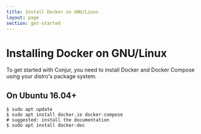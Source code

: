 ```yaml
---
title: Install Docker on GNU/Linux
layout: page
section: get-started
---
```


# Installing Docker on GNU/Linux

To get started with Conjur, you need to install Docker and Docker Compose using
your distro's package system.

## On Ubuntu 16.04+

```sh-session
$ sudo apt update
$ sudo apt install docker.io docker-compose
# suggested: install the documentation
$ sudo apt install docker-doc
```
